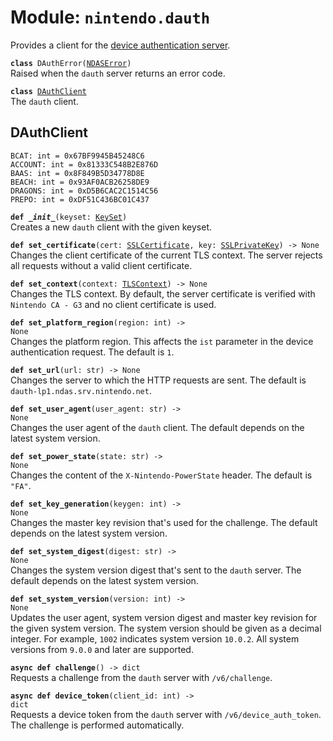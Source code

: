 
# Module: <code>nintendo.dauth</code>
Provides a client for the [device authentication server](https://github.com/Kinnay/NintendoClients/wiki/DAuth-Server).

<code>**class** DAuthError([NDASError](../switch#ndaserror))</code><br>
<span class="docs">Raised when the `dauth` server returns an error code.</span>

<code>**class** [DAuthClient](#dauthclient)</code><br>
<span class="docs">The `dauth` client.</span>

## DAuthClient
`BCAT: int = 0x67BF9945B45248C6`<br>
`ACCOUNT: int = 0x81333C548B2E876D`<br>
`BAAS: int = 0x8F849B5D34778D8E`<br>
`BEACH: int = 0x93AF0ACB26258DE9`<br>
`DRAGONS: int = 0xD5B6CAC2C1514C56`<br>
`PREPO: int = 0xDF51C436BC01C437`

<code>**def _\_init__**(keyset: [KeySet](../switch#keyset))</code><br>
<span class="docs">Creates a new `dauth` client with the given keyset.</span>

<code>**def set_certificate**(cert: [SSLCertificate](../common/ssl#sslcertificate), key: [SSLPrivateKey](../common/ssl#sslprivatekey)) -> None</code>
<span class="docs">Changes the client certificate of the current TLS context. The server rejects all requests without a valid client certificate.</span>

<code>**def set_context**(context: [TLSContext](../common/tls#tlscontext)) -> None</code><br>
<span class="docs">Changes the TLS context. By default, the server certificate is verified with `Nintendo CA - G3` and no client certificate is used.</span>

<code>**def set_platform_region**(region: int) -> None</code><br>
<span class="docs">Changes the platform region. This affects the `ist` parameter in the device authentication request. The default is `1`.</span>

<code>**def set_url**(url: str) -> None</code><br>
<span class="docs">Changes the server to which the HTTP requests are sent. The default is `dauth-lp1.ndas.srv.nintendo.net`.

<code>**def set_user_agent**(user_agent: str) -> None</code><br>
<span class="docs">Changes the user agent of the `dauth` client. The default depends on the latest system version.

<code>**def set_power_state**(state: str) -> None</code><br>
<span class="docs">Changes the content of the `X-Nintendo-PowerState` header. The default is `"FA"`.

<code>**def set_key_generation**(keygen: int) -> None</code><br>
<span class="docs">Changes the master key revision that's used for the challenge. The default depends on the latest system version.</span>

<code>**def set_system_digest**(digest: str) -> None</code><br>
<span class="docs">Changes the system version digest that's sent to the `dauth` server. The default depends on the latest system version.</span>

<code>**def set_system_version**(version: int) -> None</code></br>
<span class="docs">Updates the user agent, system version digest and master key revision for the given system version. The system version should be given as a decimal integer. For example, `1002` indicates system version `10.0.2`. All system versions from `9.0.0` and later are supported.</span>

<code>**async def challenge**() -> dict</code><br>
<span class="docs">Requests a challenge from the `dauth` server with `/v6/challenge`.

<code>**async def device_token**(client_id: int) -> dict</code><br>
<span class="docs">Requests a device token from the `dauth` server with `/v6/device_auth_token`. The challenge is performed automatically.